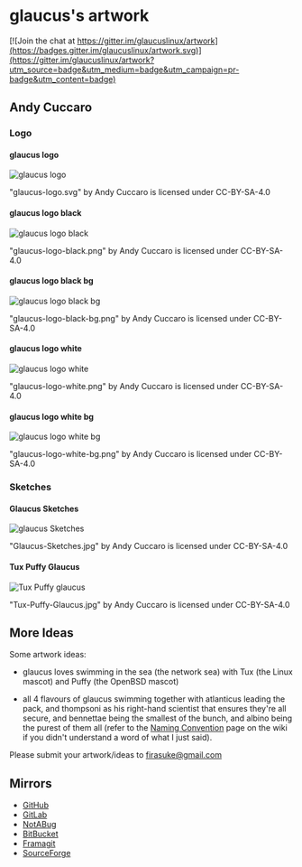 # glaucus's artwork

[![Join the chat at https://gitter.im/glaucuslinux/artwork](https://badges.gitter.im/glaucuslinux/artwork.svg)](https://gitter.im/glaucuslinux/artwork?utm_source=badge&utm_medium=badge&utm_campaign=pr-badge&utm_content=badge)

## Andy Cuccaro

### Logo

#### glaucus logo
![glaucus logo](glaucus-logo.svg)

"glaucus-logo.svg" by Andy Cuccaro is licensed under CC-BY-SA-4.0

#### glaucus logo black
![glaucus logo black](glaucus-logo-black.png)

"glaucus-logo-black.png" by Andy Cuccaro is licensed under CC-BY-SA-4.0

#### glaucus logo black bg
![glaucus logo black bg](glaucus-logo-black-bg.png)

"glaucus-logo-black-bg.png" by Andy Cuccaro is licensed under CC-BY-SA-4.0

#### glaucus logo white
![glaucus logo white](glaucus-logo-white.png)

"glaucus-logo-white.png" by Andy Cuccaro is licensed under CC-BY-SA-4.0

#### glaucus logo white bg
![glaucus logo white bg](glaucus-logo-white-bg.png)

"glaucus-logo-white-bg.png" by Andy Cuccaro is licensed under CC-BY-SA-4.0

### Sketches

#### Glaucus Sketches
![glaucus Sketches](Glaucus-Sketches.jpg)

"Glaucus-Sketches.jpg" by Andy Cuccaro is licensed under CC-BY-SA-4.0

#### Tux Puffy Glaucus
![Tux Puffy glaucus](Tux-Puffy-Glaucus.jpg)

"Tux-Puffy-Glaucus.jpg" by Andy Cuccaro is licensed under CC-BY-SA-4.0

## More Ideas
Some artwork ideas:

- glaucus loves swimming in the sea (the network sea) with Tux (the Linux
mascot) and Puffy (the OpenBSD mascot)

- all 4 flavours of glaucus swimming together with atlanticus leading the pack,
and thompsoni as his right-hand scientist that ensures they're all secure, and
bennettae being the smallest of the bunch, and albino being the purest of them
all (refer to the [Naming Convention](
https://github.com/glaucuslinux/glaucus/wiki/Naming-Convention) page on the wiki if
you didn't understand a word of what I just said).

Please submit your artwork/ideas to firasuke@gmail.com

## Mirrors
* [GitHub](https://github.com/glaucuslinux/artwork)
* [GitLab](https://gitlab.com/glaucuslinux/artwork)
* [NotABug](https://notabug.org/glaucuslinux/artwork)
* [BitBucket](https://bitbucket.org/glaucuslinux/artwork)
* [Framagit](https://framagit.org/glaucuslinux/artwork)
* [SourceForge](https://git.code.sf.net/p/glaucuslinux/artwork)
